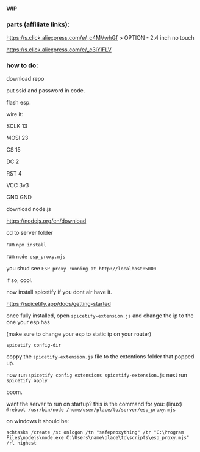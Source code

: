 #### WIP


### parts (affiliate links):

https://s.click.aliexpress.com/e/_c4MVwhGf > OPTION - 2.4 inch no touch

https://s.click.aliexpress.com/e/_c3lYIFLV


### how to do:

download repo

put ssid and password in code.

flash esp.

wire it:

SCLK   13

MOSI   23

CS     15

DC     2

RST    4

VCC    3v3

GND    GND

download node.js

https://nodejs.org/en/download

cd to server folder

run `npm install`

run `node esp_proxy.mjs`

you shud see `ESP proxy running at http://localhost:5000`

if so, cool.

now install spicetify if you dont alr have it.

https://spicetify.app/docs/getting-started

once fully installed, open  `spicetify-extension.js` and change the ip to the one your esp has

(make sure to change your esp to static ip on your router)

`spicetify config-dir`

coppy the `spicetify-extension.js` file to the extentions folder that popped up.

now run
`spicetify config extensions spicetify-extension.js`
next run
`spicetify apply`

boom.


want the server to run on startup? this is the command for you:
(linux)
`@reboot /usr/bin/node /home/user/place/to/server/esp_proxy.mjs`

on windows it should be:

`schtasks /create /sc onlogon /tn "safeproxything" /tr "C:\Program Files\nodejs\node.exe C:\Users\name\place\to\scripts\esp_proxy.mjs" /rl highest`
